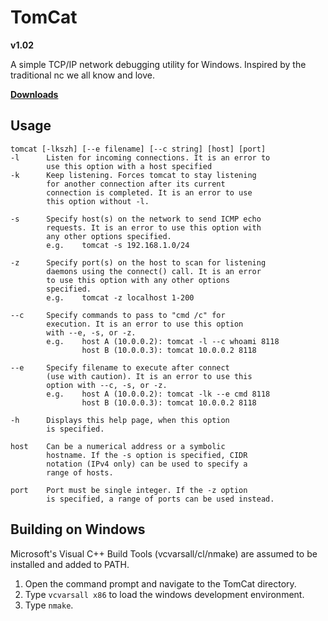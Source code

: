# TomCat
**v1.02**


A simple TCP/IP network debugging utility for Windows.
Inspired by the traditional nc we all know and love.

**[Downloads](https://github.com/tomdaley92/TomCat/releases)**

## Usage
    tomcat [-lkszh] [--e filename] [--c string] [host] [port]
    -l      Listen for incoming connections. It is an error to
            use this option with a host specified
    -k      Keep listening. Forces tomcat to stay listening 
            for another connection after its current
            connection is completed. It is an error to use
            this option without -l.

    -s      Specify host(s) on the network to send ICMP echo
            requests. It is an error to use this option with
            any other options specified.
            e.g.    tomcat -s 192.168.1.0/24

    -z      Specify port(s) on the host to scan for listening
            daemons using the connect() call. It is an error
            to use this option with any other options
            specified.
            e.g.    tomcat -z localhost 1-200

    --c     Specify commands to pass to "cmd /c" for
            execution. It is an error to use this option
            with --e, -s, or -z.
            e.g.    host A (10.0.0.2): tomcat -l --c whoami 8118
                    host B (10.0.0.3): tomcat 10.0.0.2 8118

    --e     Specify filename to execute after connect
            (use with caution). It is an error to use this
            option with --c, -s, or -z.
            e.g.    host A (10.0.0.2): tomcat -lk --e cmd 8118
                    host B (10.0.0.3): tomcat 10.0.0.2 8118

    -h      Displays this help page, when this option
            is specified.

    host    Can be a numerical address or a symbolic
            hostname. If the -s option is specified, CIDR
            notation (IPv4 only) can be used to specify a
            range of hosts.

    port    Port must be single integer. If the -z option
            is specified, a range of ports can be used instead.

## Building on Windows
Microsoft's Visual C++ Build Tools 
(vcvarsall/cl/nmake) are assumed to be 
installed and added to PATH.
1) Open the command prompt and navigate 
   to the TomCat directory.
2) Type `vcvarsall x86` to load the 
   windows development environment.
3) Type `nmake`.
